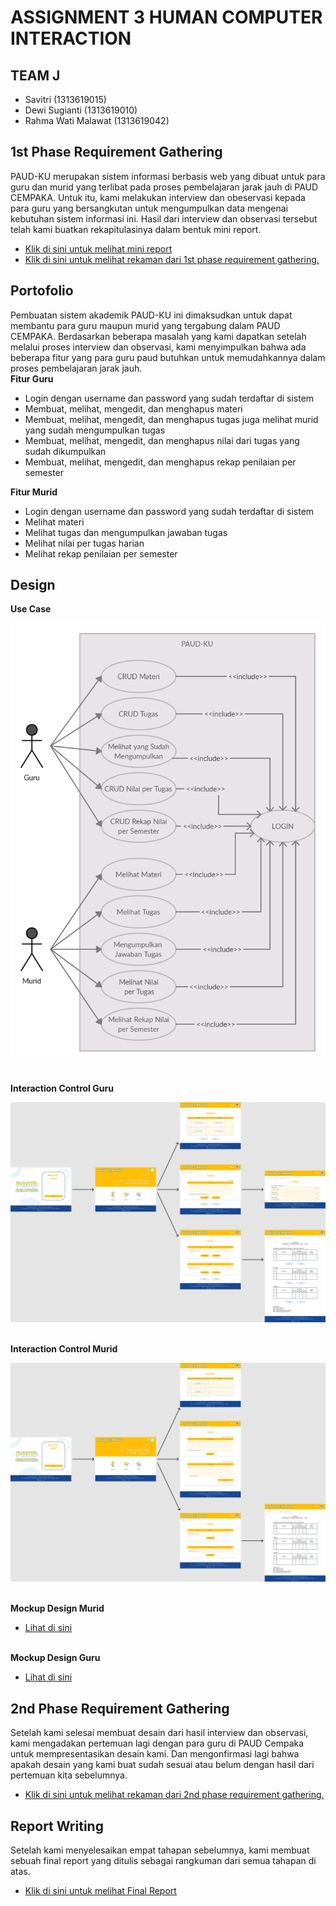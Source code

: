 <h1> ASSIGNMENT 3 HUMAN COMPUTER INTERACTION </h1>
<h2>TEAM J</h2>
<ul>
  <li>Savitri (1313619015)</li>
  <li>Dewi Sugianti (1313619010)</li>
  <li>Rahma Wati Malawat (1313619042)</li>
 </ul>
  
  <h2>1st Phase Requirement Gathering</h2>
 PAUD-KU merupakan sistem informasi berbasis web yang dibuat untuk para guru dan murid yang terlibat pada proses pembelajaran jarak jauh di PAUD CEMPAKA. Untuk itu, kami melakukan interview dan obeservasi kepada para guru yang bersangkutan untuk mengumpulkan data mengenai kebutuhan sistem informasi ini. Hasil dari interview dan observasi tersebut telah kami buatkan rekapitulasinya dalam bentuk mini report.<br>
<ul><li><a href="https://github.com/dewsgnt/PAUD-KU/blob/main/mini_report(phase1)/mini_report1.pdf">Klik di sini untuk melihat mini report</a></li>
<li><a href="https://www.youtube.com/watch?v=sjR5rosupzU&feature=youtu.be">Klik di sini untuk melihat rekaman dari 1st phase requirement gathering.</a></li></ul>

  <h2>Portofolio</h2>
Pembuatan sistem akademik PAUD-KU ini dimaksudkan untuk dapat membantu para guru maupun murid yang tergabung dalam PAUD CEMPAKA. Berdasarkan beberapa masalah yang kami dapatkan setelah melalui proses interview dan observasi, kami menyimpulkan bahwa ada beberapa fitur yang para guru paud butuhkan untuk memudahkannya dalam proses pembelajaran jarak jauh.<br>
<b>Fitur Guru</b>
<ul>
  <li>Login dengan username dan password yang sudah terdaftar di sistem</li>
  <li>Membuat, melihat, mengedit, dan menghapus materi </li>
  <li>Membuat, melihat, mengedit, dan menghapus tugas juga melihat murid yang sudah mengumpulkan tugas </li>
  <li>Membuat, melihat, mengedit, dan menghapus nilai dari tugas yang sudah dikumpulkan</li>
  <li>Membuat, melihat, mengedit, dan menghapus rekap penilaian per semester </li>
</ul>

<b>Fitur Murid</b>
<ul>
  <li>Login dengan username dan password yang sudah terdaftar di sistem </li>
  <li>Melihat materi </li>
  <li>Melihat tugas dan mengumpulkan jawaban tugas</li>
  <li>Melihat nilai per tugas harian</li>
  <li>Melihat rekap penilaian per semester</li>
</ul>

<h2>Design</h2>
<b> Use Case</b><br>


![Use Case](use_case.jpg)


<br><b> Interaction Control Guru</b><br>

![Interaction Control Guru](PAUD-KU_guru.png)


<br><b> Interaction Control Murid</b><br>

![Interaction Control Murid](PAUD-KU_murid.png)

<br><b> Mockup Design Murid</b><br>
       <ul><li><a href = "https://github.com/dewsgnt/PAUD-KU/tree/main/mockup_design_murid">Lihat di sini </a></li></ul><br>
<b> Mockup Design Guru</b><br>
       <ul><li><a href="https://github.com/dewsgnt/PAUD-KU/tree/main/mockup_design_guru">Lihat di sini </a></li></ul>


<h2>2nd Phase Requirement Gathering</h2>
<p>Setelah kami selesai membuat desain dari hasil interview dan observasi, kami mengadakan pertemuan lagi dengan para guru di PAUD Cempaka untuk mempresentasikan desain kami. Dan mengonfirmasi lagi bahwa apakah desain yang kami buat sudah sesuai atau belum dengan hasil dari pertemuan kita sebelumnya.</p>
<ul><li><a href="https://www.youtube.com/watch?v=3hSrNOrXVJo&feature=youtu.be">Klik di sini untuk melihat rekaman dari 2nd phase requirement gathering.</a></li></ul>

<h2>Report Writing</h2>
<p>Setelah kami menyelesaikan empat tahapan sebelumnya, kami membuat sebuah final report yang ditulis sebagai rangkuman dari semua tahapan di atas.<p>
<ul><li><a href="https://github.com/dewsgnt/PAUD-KU/blob/main/report_writing/final_report.pdf">Klik di sini untuk melihat Final Report</a></li></ul>

    
    
    
    
    
    
    
    
    
    
    
    
    
    
    
    
    
  
 

